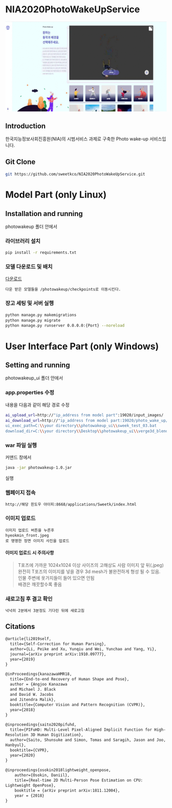 # NIA2020PhotoWakeUpService
![title](asset/sweetk_photo_wake_up.gif)

## Introduction
한국지능정보사회진흥원(NIA)의 시범서비스 과제로 구축한 Photo wake-up 서비스입니다.

## Git Clone
```sh
git https://github.com/sweetkco/NIA2020PhotoWakeUpService.git
```

# Model Part (only Linux)

## Installation and running

photowakeup 폴더 안에서

### 라이브러리 설치
```sh
pip install -r requirements.txt
```
### 모델 다운로드 및 배치<br>
[다운로드](https://sweetkco-my.sharepoint.com/:u:/g/personal/hanjoon_choe_sweetk_co_kr/ESOFCB7y40JPqKs3v6Z8RuIB7XFnBrApyTjN2KAAXTo5aA?e=41568g)
```
다운 받은 모델들을 /photowakeup/checkpoints로 이동시킨다.
```
### 장고 세팅 및 서버 실행
```sh
python manage.py makemigrations
python manage.py migrate
python manage.py runserver 0.0.0.0:{Port} --noreload
```

# User Interface Part (only Windows)

## Setting and running

photowakeup_ui 폴더 안에서

### app.properties 수정 

내용을 다음과 같이 해당 경로 수정
```sh
ai_upload_url=http://"ip_address from model part":19020/input_images/
ai_download_url=http://"ip_address from model part:19020/photo_wake_up/
ui_exec_path=C:\\your directory\\photowakeup_ui\\sweek_test_03.bat
download_dir=C:\\your directory\\Desktop\\photowakeup_ui\\verge3d_blender
```

### war 파일 실행

커맨드 창에서
```sh
java -jar photowakeup-1.0.jar
```
실행

### 웹페이지 접속
```sh
http://해당 윈도우 아이피:8668/applications/Sweetk/index.html
```

### 이미지 업로드
```
이미지 업로드 버튼을 누른후 
hyeokmin_front.jpeg
로 명명한 정면 이미지 사진을 업로드
```

#### 이미지 업로드 시 주의사항

> T포즈에 가까운 1024x1024 이상 사이즈의 고해상도 사람 이미지 앞 뒤(.jpeg)<br>
> 완전히 T포즈의 이미지를 넣을 경우 3d mesh가 불완전하게 형성 될 수 있음.<br>
> 인물 주변에 옷가지들이 들어 있으면 안됨<br>
> 배경은 깨끗할수록 좋음

### 새로고침 후 결고 확인

```
넉넉히 2분에서 3분정도 기다린 뒤에 새로고침
```



## Citations
```
@article{li2019self,
  title={Self-Correction for Human Parsing},
  author={Li, Peike and Xu, Yunqiu and Wei, Yunchao and Yang, Yi},
  journal={arXiv preprint arXiv:1910.09777},
  year={2019}
}
```
```
@inProceedings{kanazawaHMR18,
  title={End-to-end Recovery of Human Shape and Pose},
  author = {Angjoo Kanazawa
  and Michael J. Black
  and David W. Jacobs
  and Jitendra Malik},
  booktitle={Computer Vision and Pattern Recognition (CVPR)},
  year={2018}
}
```
```
@inproceedings{saito2020pifuhd,
  title={PIFuHD: Multi-Level Pixel-Aligned Implicit Function for High-Resolution 3D Human Digitization},
  author={Saito, Shunsuke and Simon, Tomas and Saragih, Jason and Joo, Hanbyul},
  booktitle={CVPR},
  year={2020}
}
```
```
@inproceedings{osokin2018lightweight_openpose,
    author={Osokin, Daniil},
    title={Real-time 2D Multi-Person Pose Estimation on CPU: Lightweight OpenPose},
    booktitle = {arXiv preprint arXiv:1811.12004},
    year = {2018}
}
```
